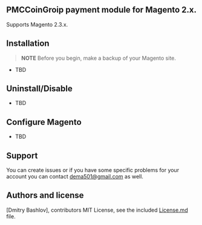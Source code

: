 ## PMCCoinGroip payment module for Magento 2.x.
Supports Magento 2.3.x.


## Installation
> **NOTE** Before you begin, make a backup of your Magento site.
* TBD

## Uninstall/Disable
* TBD


## Configure Magento
* TBD

## Support
You can create issues or if you have some specific problems for your account you can contact <a href="mailto:dema501@gmail.com">dema501@gmail.com</a> as well.


## Authors and license

[Dmitry Bashlov], contributors
MIT License, see the included [License.md](License.md) file.